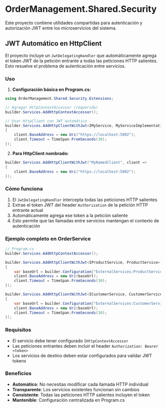 # OrderManagement.Shared.Security

Este proyecto contiene utilidades compartidas para autenticación y autorización JWT entre los microservicios del sistema.

## JWT Automático en HttpClient

El proyecto incluye un `JwtDelegatingHandler` que automáticamente agrega el token JWT de la petición entrante a todas las peticiones HTTP salientes. Esto resuelve el problema de autenticación entre servicios.

### Uso

1. **Configuración básica en Program.cs:**

```csharp
using OrderManagement.Shared.Security.Extensions;

// Agregar HttpContextAccessor (requerido)
builder.Services.AddHttpContextAccessor();

// Usar HttpClient con JWT automático
builder.Services.AddHttpClientWithJwt<IMyService, MyServiceImplementation>(client =>
{
    client.BaseAddress = new Uri("https://localhost:5002");
    client.Timeout = TimeSpan.FromSeconds(30);
});
```

2. **Para HttpClient nombrado:**

```csharp
builder.Services.AddHttpClientWithJwt("MyNamedClient", client =>
{
    client.BaseAddress = new Uri("https://localhost:5002");
});
```

### Cómo funciona

1. El `JwtDelegatingHandler` intercepta todas las peticiones HTTP salientes
2. Extrae el token JWT del header `Authorization` de la petición HTTP entrante actual
3. Automáticamente agrega ese token a la petición saliente
4. Esto permite que las llamadas entre servicios mantengan el contexto de autenticación

### Ejemplo completo en OrderService

```csharp
// Program.cs
builder.Services.AddHttpContextAccessor();

builder.Services.AddHttpClientWithJwt<IProductService, ProductService>(client =>
{
    var baseUrl = builder.Configuration["ExternalServices:ProductService:BaseUrl"] ?? "http://localhost:5002";
    client.BaseAddress = new Uri(baseUrl);
    client.Timeout = TimeSpan.FromSeconds(30);
});

builder.Services.AddHttpClientWithJwt<ICustomerService, CustomerService>(client =>
{
    var baseUrl = builder.Configuration["ExternalServices:CustomerService:BaseUrl"] ?? "http://localhost:5003";
    client.BaseAddress = new Uri(baseUrl);
    client.Timeout = TimeSpan.FromSeconds(30);
});
```

### Requisitos

- El servicio debe tener configurado `IHttpContextAccessor`
- Las peticiones entrantes deben incluir el header `Authorization: Bearer <token>`
- Los servicios de destino deben estar configurados para validar JWT tokens

### Beneficios

- **Automático**: No necesitas modificar cada llamada HTTP individual
- **Transparente**: Los servicios existentes funcionan sin cambios
- **Consistente**: Todas las peticiones HTTP salientes incluyen el token
- **Mantenible**: Configuración centralizada en Program.cs